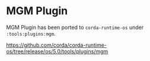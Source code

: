 # MGM Plugin

MGM Plugin has been ported to `corda-runtime-os` under `:tools:plugins:mgm`.

https://github.com/corda/corda-runtime-os/tree/release/os/5.0/tools/plugins/mgm
